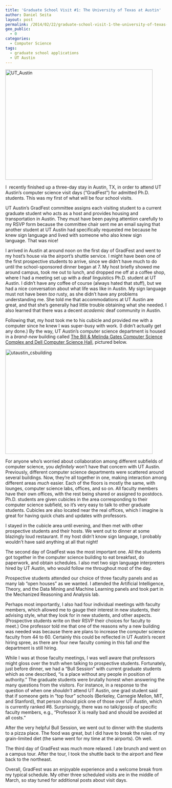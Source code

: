 ```yaml
---
title: 'Graduate School Visit #1: The University of Texas at Austin'
author: Daniel Seita
layout: post
permalink: /2014/02/22/graduate-school-visit-1-the-university-of-texas-at-austin/
geo_public:
  - 0
categories:
  - Computer Science
tags:
  - graduate school applications
  - UT Austin
---
```

[<img class="aligncenter size-large wp-image-1644" alt="UT_Austin" src="http://seitad.files.wordpress.com/2014/02/ut_austin.jpg?w=460" width="460" height="345" />][1]

I  recently finished up a three-day stay in Austin, TX, in order to attend UT Austin&#8217;s computer science visit days (&#8220;GradFest&#8221;) for admitted Ph.D. students. This was my first of what will be four school visits.

<!--more-->

UT Austin&#8217;s GradFest committee assigns each visiting student to a current graduate student who acts as a host and provides housing and transportation in Austin. They must have been paying attention carefully to my RSVP form because the committee chair sent me an email saying that another student at UT Austin had specifically requested me because he knew sign language and lived with someone who also knew sign language. That was nice!

I arrived in Austin at around noon on the first day of GradFest and went to my host&#8217;s house via the airport&#8217;s shuttle service. I might have been one of the first prospective students to arrive, since we didn&#8217;t have much to do until the school-sponsored dinner began at 7. My host briefly showed me around campus, took me out to lunch, and dropped me off at a coffee shop, where I had a meeting set up with a deaf linguistics Ph.D. student at UT Austin. I didn&#8217;t have any coffee of course (always hated that stuff), but we had a nice conversation about what life was like in Austin. My sign language must not have been *too* rusty, as she didn&#8217;t have any problems understanding me. She told me that accommodations at UT Austin are great, and that she&#8217;s generally had little trouble obtaining what she needed. I also learned that there was a decent *academic* deaf community in Austin.

Following that, my host took me to his cubicle and provided me with a computer since he knew I was super-busy with work. (I didn&#8217;t actually get any done.) By the way, UT Austin&#8217;s computer science department is housed in a *brand-new* building called [The Bill & Melinda Gates Computer Science Complex and Dell Computer Science Hall][2], pictured below.

[<img class="aligncenter size-large wp-image-1645" alt="utaustin_csbuilding" src="http://seitad.files.wordpress.com/2014/02/utaustin_csbuilding.jpg?w=460" width="460" height="327" />][3]

For anyone who&#8217;s worried about collaboration among different subfields of computer science, you *definitely* won&#8217;t have that concern with UT Austin. Previously, different computer science departments were scattered around several buildings. Now, they&#8217;re all together in one, making interaction among different areas *much* easier. Each of the floors is mostly the same, with lounges, computer science labs, offices, and so on. All faculty members have their own offices, with the rest being shared or assigned to postdocs. Ph.D. students are given cubicles in the area corresponding to their computer science subfield, so it&#8217;s very easy to talk to other graduate students. Cubicles are also located near the real offices, which I imagine is great for having quick chats and updates with professors.

I stayed in the cubicle area until evening, and then met with other prospective students and their hosts. We went out to dinner at some blazingly loud restaurant. If my host didn&#8217;t know sign language, I probably wouldn&#8217;t have said anything at all that night!

The second day of GradFest was the most important one. All the students got together in the computer science building to eat breakfast, do paperwork, and obtain schedules. I also met two sign language interpreters hired by UT Austin, who would follow me throughout most of the day.

Prospective students attended our choice of three faculty panels and as many lab &#8220;open houses&#8221; as we wanted. I attended the Artificial Intelligence, Theory, and the Data Mining and Machine Learning panels and took part in the Mechanized Reasoning and Analysis lab.

Perhaps most importantly, I also had four individual meetings with faculty members, which allowed me to gauge their interest in new students, their advising style, what they look for in new students, and other aspects. (Prospective students write on their RSVP their choices for faculty to meet.) One professor told me that one of the reasons why a new building was needed was because there are plans to increase the computer science faculty from 44 to 60. Certainly this could be reflected in UT Austin&#8217;s recent hiring spree, as there are four new faculty coming in this fall *and* the department is still hiring.

While I was at those faculty meetings, I was well aware that professors might gloss over the truth when talking to prospective students. Fortunately, just before dinner, we had a &#8220;Bull Session&#8221; with current graduate students which as one described, &#8220;is a place without any people in position of authority.&#8221; The graduate students were brutally honest when answering the many questions from the visitors. For instance, in a response to the question of when one *shouldn&#8217;t* attend UT Austin, one grad student said that if someone gets in &#8220;top four&#8221; schools (Berkeley, Carnegie Mellon, MIT, and Stanford), that person should pick one of those over UT Austin, which is currently ranked #8. Surprisingly, there was no talk/gossip of specific faculty members, e.g., &#8220;Professor X is really bad and should be avoided at all costs.&#8221;

After the very helpful Bull Session, we went out to dinner with the students to a pizza place. The food was great, but I did have to break the rules of my grain-limited diet (the same went for my time at the airports). Oh well.

The third day of GradFest was much more relaxed. I ate brunch and went on a campus tour. After the tour, I took the shuttle back to the airport and flew back to the northeast.

Overall, GradFest was an enjoyable experience and a welcome break from my typical schedule. My other three scheduled visits are in the middle of March, so stay tuned for additional posts about visit days.

 [1]: http://seitad.files.wordpress.com/2014/02/ut_austin.jpg
 [2]: https://www.cs.utexas.edu/about-us/new-building
 [3]: http://seitad.files.wordpress.com/2014/02/utaustin_csbuilding.jpg